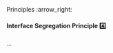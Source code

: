 <link rel="stylesheet" href="{{baseUrl}}/css/textbook.css">

<div class="website-content">

<div id="path">Principles :arrow_right: </div>

<div id="title">

#### Interface Segregation Principle :four:

</div>

<div id="body">

...

</div>

</div>
